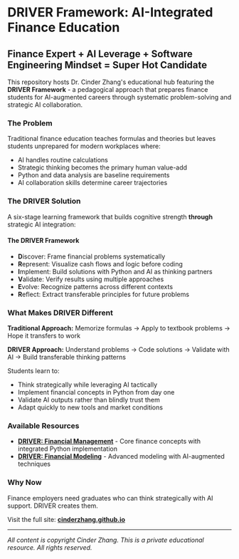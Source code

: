 # DRIVER Framework: AI-Integrated Finance Education

## Finance Expert + AI Leverage + Software Engineering Mindset = Super Hot Candidate

This repository hosts Dr. Cinder Zhang's educational hub featuring the **DRIVER Framework** - a pedagogical approach that prepares finance students for AI-augmented careers through systematic problem-solving and strategic AI collaboration.

### The Problem

Traditional finance education teaches formulas and theories but leaves students unprepared for modern workplaces where:

* AI handles routine calculations
* Strategic thinking becomes the primary human value-add
* Python and data analysis are baseline requirements
* AI collaboration skills determine career trajectories

### The DRIVER Solution

A six-stage learning framework that builds cognitive strength **through** strategic AI integration:

#### The DRIVER Framework

* **D**iscover: Frame financial problems systematically
* **R**epresent: Visualize cash flows and logic before coding
* **I**mplement: Build solutions with Python and AI as thinking partners
* **V**alidate: Verify results using multiple approaches
* **E**volve: Recognize patterns across different contexts
* **R**eflect: Extract transferable principles for future problems

### What Makes DRIVER Different

**Traditional Approach:** Memorize formulas → Apply to textbook problems → Hope it transfers to work

**DRIVER Approach:** Understand problems → Code solutions → Validate with AI → Build transferable thinking patterns

Students learn to:

* Think strategically while leveraging AI tactically
* Implement financial concepts in Python from day one
* Validate AI outputs rather than blindly trust them
* Adapt quickly to new tools and market conditions

### Available Resources

* **[DRIVER: Financial Management](https://cinderzhang.github.io/DRIVER-FinancialManagement)** - Core finance concepts with integrated Python implementation
* **[DRIVER: Financial Modeling](https://cinderzhang.github.io/DRIVER-FinancialModeling)** - Advanced modeling with AI-augmented techniques

### Why Now

Finance employers need graduates who can think strategically with AI support. DRIVER creates them.

Visit the full site: **[cinderzhang.github.io](https://cinderzhang.github.io)**

---

*All content is copyright Cinder Zhang. This is a private educational resource. All rights reserved.*
